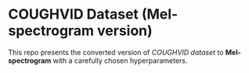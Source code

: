 # COUGHVID Dataset (Mel-spectrogram version)

This repo presents the converted version of <i href="https://zenodo.org/records/4048312">COUGHVID dataset</i> to <b>Mel-spectrogram</b> with a carefully chosen hyperparameters.
